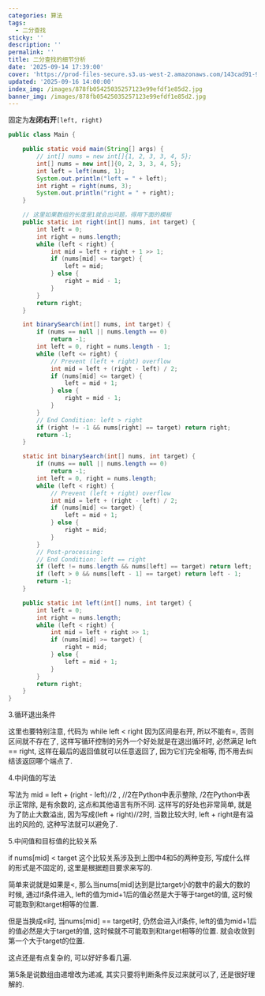 ```yaml
---
categories: 算法
tags:
  - 二分查找
sticky: ''
description: ''
permalink: ''
title: 二分查找的细节分析
date: '2025-09-14 17:39:00'
cover: 'https://prod-files-secure.s3.us-west-2.amazonaws.com/143cad91-961b-48b0-82dc-78fbb6eb5abe/15342647-5caa-4b2c-b493-0a13046a49ad/119879001_p0.jpg?X-Amz-Algorithm=AWS4-HMAC-SHA256&X-Amz-Content-Sha256=UNSIGNED-PAYLOAD&X-Amz-Credential=ASIAZI2LB466V2HENSDD%2F20250918%2Fus-west-2%2Fs3%2Faws4_request&X-Amz-Date=20250918T200038Z&X-Amz-Expires=3600&X-Amz-Security-Token=IQoJb3JpZ2luX2VjEEkaCXVzLXdlc3QtMiJHMEUCIHLooJL39329dx3oYq8GvPUxVhOANeQOtwiMg2%2FKOlUVAiEA8Ozt2XS3ilnGOJA9iaPYoyh7OpQArZMXC%2FgZihQhCSgqiAQIwv%2F%2F%2F%2F%2F%2F%2F%2F%2F%2FARAAGgw2Mzc0MjMxODM4MDUiDIj9zeSniFdUMPkGsyrcA%2B0EwhIQU3yejOGnZp6ce23UgG397EWwDk8fmFWL7BsjbahZhPwjtrI5VlqqNhLcerInd90S47Z76Ld5s6Rrf0UkUBWu4W4jgxy4ftoLimgEz%2FQRelteifOLFZVxfcu8wEJOmGCaMqqsVZU9Xo2z9wC8DObiO6q%2Fyh64q%2FiC41ZRnAiK0gBjo38JbcL71Hll245QhFklduYEcqVpNy9xECfoN%2BP0lgbVE57nXy8xduGLguYDCA%2Bb0pGs93EERxW3kgmcGJs78SyX7piswNzLb7fkeSWwHy0OHpWPZI62rjDVFmmm7c0%2BoCWvgR0ZOH1wSwUQWLL%2BK8h1c5XX4n5lRyxe9mNSSTQ72SkB%2FNo9b5JzAiyGMKvfedTb%2BVDYUu09mbOLqqQ%2B2uBC354DgI1vT%2F%2BH1mtqh4EchCVV326eLhz%2FX%2BA87ju1xCZgA9U1bQ2CBU2BueYv9dvrm9lJDDV%2FUhc50GyNlpAo7YqW3WyX2BWj%2Bterl278C0%2FTKzeDKQOCYWsRdWK572oIIomIzQLALzJ73jNSnnOWdeJp9nFwXe9NaK3mv7htta3SbjZXCU93dTnERkI%2F010KFA%2BK2tCPEsny2LT7YEzS6T3ENVF%2B1Gk0ow%2BwS%2FMBbKFZvgVyML35sMYGOqUB6v%2Fck2dX4xpa2aGQugnqrjtyry0qkXzds8jM6WzEtuTyZsgAp54o9sfIQnCpzrO28unf%2FrBZL1l1%2Ft1PzJvSnQXtf%2BdYSc8Uqva2WJdyvCcPpfyNE4zyYdST77VEmCLGYCu6uNvvACSR8BfVI8OcUZsfd6bxJc6fku1Oz2oS9aqXXF0hr0qAQ7AxNiQTHD2KNIrx03o%2BlhhNSMHHs52l1SJLQTtS&X-Amz-Signature=2e45c39f646bccd088a42a9534571eeff22c44d07b58253fd082e4e064eee2a8&X-Amz-SignedHeaders=host&x-amz-checksum-mode=ENABLED&x-id=GetObject'
updated: '2025-09-16 14:00:00'
index_img: /images/878fb05425035257123e99efdf1e85d2.jpg
banner_img: /images/878fb05425035257123e99efdf1e85d2.jpg
---
```


固定为**左闭右开**`[left, right)`


```java
public class Main {

    public static void main(String[] args) {
        // int[] nums = new int[]{1, 2, 3, 3, 4, 5};
        int[] nums = new int[]{0, 2, 3, 3, 4, 5};
        int left = left(nums, 1);
        System.out.println("left = " + left);
        int right = right(nums, 3);
        System.out.println("right = " + right);
    }

    // 这里如果数组的长度是1就会出问题，得用下面的模板
    public static int right(int[] nums, int target) {
        int left = 0;
        int right = nums.length;
        while (left < right) {
            int mid = left + right + 1 >> 1;
            if (nums[mid] <= target) {
                left = mid;
            } else {
                right = mid - 1;
            }
        }
        return right;
    }

    int binarySearch(int[] nums, int target) {
        if (nums == null || nums.length == 0)
            return -1;
        int left = 0, right = nums.length - 1;
        while (left <= right) {
            // Prevent (left + right) overflow
            int mid = left + (right - left) / 2;
            if (nums[mid] <= target) {
                left = mid + 1;
            } else {
                right = mid - 1;
            }
        }
        // End Condition: left > right
        if (right != -1 && nums[right] == target) return right;
        return -1;
    }

    static int binarySearch(int[] nums, int target) {
        if (nums == null || nums.length == 0)
            return -1;
        int left = 0, right = nums.length;
        while (left < right) {
            // Prevent (left + right) overflow
            int mid = left + (right - left) / 2;
            if (nums[mid] <= target) {
                left = mid + 1;
            } else {
                right = mid;
            }
        }
        // Post-processing:
        // End Condition: left == right
        if (left != nums.length && nums[left] == target) return left;
        if (left > 0 && nums[left - 1] == target) return left - 1;
        return -1;
    }

    public static int left(int[] nums, int target) {
        int left = 0;
        int right = nums.length;
        while (left < right) {
            int mid = left + right >> 1;
            if (nums[mid] >= target) {
                right = mid;
            } else {
                left = mid + 1;
            }
        }
        return right;
    }
}
```


3.循环退出条件


这里也要特别注意, 代码为 while left < right 因为区间是右开, 所以不能有=, 否则区间就不存在了, 这样写循环控制的另外一个好处就是在退出循环时, 必然满足 left == right, 这样在最后的返回值就可以任意返回了, 因为它们完全相等, 而不用去纠结该返回哪个端点了.


4.中间值的写法


写法为 mid = left + (right - left)//2 , //2在Python中表示整除, /2在Python中表示正常除, 是有余数的, 这点和其他语言有所不同. 这样写的好处也非常简单, 就是为了防止大数溢出, 因为写成(left + right)//2时, 当数比较大时, left + right是有溢出的风险的, 这种写法就可以避免了.


5.中间值和目标值的比较关系


if nums[mid] < target 这个比较关系涉及到上图中4和5的两种变形, 写成什么样的形式是不固定的, 这里是根据题目要求来写的.


简单来说就是如果是<, 那么当nums[mid]达到是比target小的数中的最大的数的时候, 通过if条件进入, left的值为mid+1后的值必然是大于等于target的值, 这时候可能取到和target相等的位置.


但是当换成≤时, 当nums[mid] == target时, 仍然会进入if条件, left的值为mid+1后的值必然是大于target的值, 这时候就不可能取到和target相等的位置. 就会收敛到第一个大于target的位置.


这点还是有点复杂的, 可以好好多看几遍.


第5条是说数组由递增改为递减, 其实只要将判断条件反过来就可以了, 还是很好理解的.

